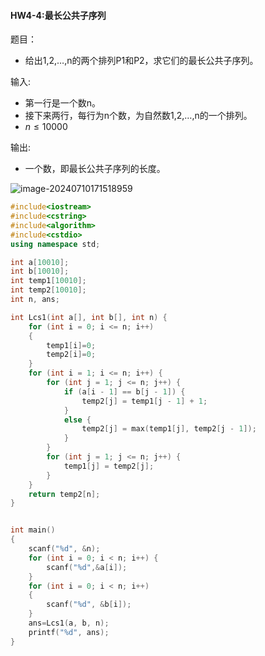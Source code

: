 
#### HW4-4:最长公共子序列

题目：

- 给出1,2,…,n的两个排列P1和P2，求它们的最长公共子序列。

输入:

- 第一行是一个数n。
- 接下来两行，每行为n个数，为自然数1,2,…,n的一个排列。
- $n≤10000$

输出:

- 一个数，即最长公共子序列的长度。

![image-20240710171518959](C:\Users\24514\AppData\Roaming\Typora\typora-user-images\image-20240710171518959.png)

```c++
#include<iostream>
#include<cstring>
#include<algorithm>
#include<cstdio>
using namespace std;

int a[10010];
int b[10010];
int temp1[10010];
int temp2[10010];
int n, ans;

int Lcs1(int a[], int b[], int n) {
    for (int i = 0; i <= n; i++)
    {
		temp1[i]=0;
		temp2[i]=0;
	}
    for (int i = 1; i <= n; i++) {
        for (int j = 1; j <= n; j++) {
            if (a[i - 1] == b[j - 1]) {
                temp2[j] = temp1[j - 1] + 1;
            }
            else {
                temp2[j] = max(temp1[j], temp2[j - 1]);
            }
        }
        for (int j = 1; j <= n; j++) {
			temp1[j] = temp2[j];
		}
    }
    return temp2[n];
}


int main()
{
    scanf("%d", &n);
    for (int i = 0; i < n; i++) {
        scanf("%d",&a[i]);
    }
    for (int i = 0; i < n; i++)
    {
        scanf("%d", &b[i]);
    }
    ans=Lcs1(a, b, n);
    printf("%d", ans);
}
```
